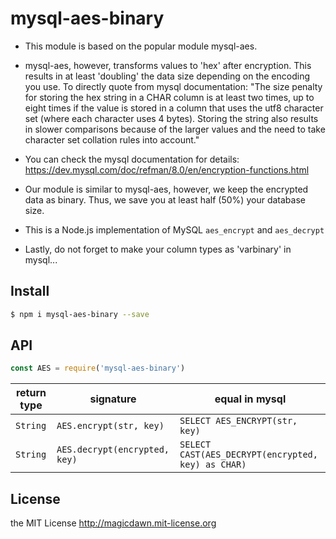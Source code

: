 # mysql-aes-binary

- This module is based on the popular module mysql-aes. 

- mysql-aes, however, transforms values to 'hex' after encryption. This results in at least 'doubling' the data size depending on the encoding you use. To directly quote from mysql documentation: "The size penalty for storing the hex string in a CHAR column is at least two times, up to eight times if the value is stored in a column that uses the utf8 character set (where each character uses 4 bytes). Storing the string also results in slower comparisons because of the larger values and the need to take character set collation rules into account."

- You can check the mysql documentation for details: https://dev.mysql.com/doc/refman/8.0/en/encryption-functions.html

- Our module is similar to mysql-aes, however, we keep the encrypted data as binary. Thus, we save you at least half (50%) your database size.

- This is a Node.js implementation of MySQL `aes_encrypt` and `aes_decrypt`

- Lastly, do not forget to make your column types as 'varbinary' in mysql...

## Install
```sh
$ npm i mysql-aes-binary --save
```

## API
```js
const AES = require('mysql-aes-binary')
```

|return type|signature|equal in mysql|
|---|---|---|
| `String` | `AES.encrypt(str, key)`        | `SELECT AES_ENCRYPT(str, key)` |
| `String` | `AES.decrypt(encrypted, key)`  | `SELECT CAST(AES_DECRYPT(encrypted, key) as CHAR)`


## License
the MIT License http://magicdawn.mit-license.org